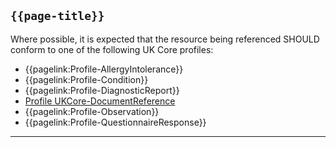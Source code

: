 ## <code>{{page-title}}</code>

Where possible, it is expected that the resource being referenced SHOULD conform to one of the following UK Core profiles:

- {{pagelink:Profile-AllergyIntolerance}}
- {{pagelink:Profile-Condition}}
- {{pagelink:Profile-DiagnosticReport}}
- <a href="https://simplifier.net/guide/UKCoreImplementationGuideAssetsinDevelopment/Home/ProfilesandExtensions/ProfileUKCore-DocumentReference?version=current" target="_blank" class="external">Profile UKCore-DocumentReference</a>
- {{pagelink:Profile-Observation}}
- {{pagelink:Profile-QuestionnaireResponse}}

---